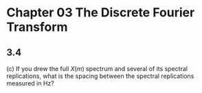 # Chapter 03 The Discrete Fourier Transform

## 3.4

(c) If you drew the full $X(m)$ spectrum and several of its 
spectral replications, what is the spacing between the spectral 
replications measured in Hz?
